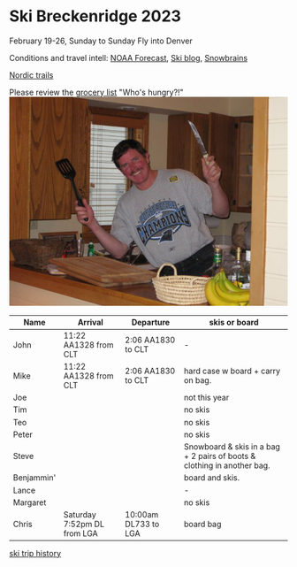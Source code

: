 # Ski Breckenridge 2023

February 19-26, Sunday to Sunday
Fly into Denver

Conditions and travel intell:
[NOAA Forecast](https://forecast.weather.gov/MapClick.php?lat=39.4816&lon=-106.0667),
[Ski blog](https://www.ski.com/blog/),
[Snowbrains](https://snowbrains.com/)

[Nordic trails](https://www.breckenridgenordic.com/)

Please review the [grocery list](groceries)
"Who's hungry?!"
![](0903ski_JacksonHole_Mike.jpg)

Name | Arrival | Departure | skis or board
---|---|----|---|
 John | 11:22 AA1328 from CLT | 2:06 AA1830 to CLT | -
 Mike | 11:22 AA1328 from CLT | 2:06 AA1830 to CLT | hard case w board + carry on bag.
 Joe | | | not this year
 Tim | | | no skis
 Teo | | | no skis
 Peter | | | no skis
 Steve | | | Snowboard & skis in a bag + 2 pairs of boots & clothing in another bag.
 Benjammin' | | | board and skis.
 Lance | | | -
 Margaret | | | no skis
 Chris | Saturday 7:52pm DL from LGA | 10:00am DL733 to LGA | board bag

[ski trip history](ski-trip-history)